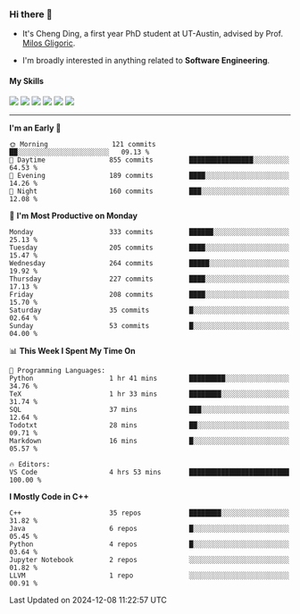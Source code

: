 ### Hi there 👋

* It's Cheng Ding, a first year PhD student at UT-Austin, advised by Prof. [Milos Gligoric](https://users.ece.utexas.edu/~gligoric/).

* I'm broadly interested in anything related to **Software Engineering**.

#### My Skills

![](https://img.shields.io/badge/C++-65318e?logo=cplusplus&logoColor=fff)
![](https://img.shields.io/badge/Python-3e74a2?logo=python&logoColor=fff)
![](https://img.shields.io/badge/C-5654a2?logo=c&logoColor=fff)
![](https://img.shields.io/badge/Go-00aaff?logo=go&logoColor=fff)
![](https://img.shields.io/badge/Docker-0088ff?logo=docker&logoColor=fff)
![](https://img.shields.io/badge/Apache-D22128?logo=apache&logoColor=fff)

---
<!--START_SECTION:waka-->
**I'm an Early 🐤** 

```text
🌞 Morning                121 commits         ██░░░░░░░░░░░░░░░░░░░░░░░   09.13 % 
🌆 Daytime                855 commits         ████████████████░░░░░░░░░   64.53 % 
🌃 Evening                189 commits         ████░░░░░░░░░░░░░░░░░░░░░   14.26 % 
🌙 Night                  160 commits         ███░░░░░░░░░░░░░░░░░░░░░░   12.08 % 
```
📅 **I'm Most Productive on Monday** 

```text
Monday                   333 commits         ██████░░░░░░░░░░░░░░░░░░░   25.13 % 
Tuesday                  205 commits         ████░░░░░░░░░░░░░░░░░░░░░   15.47 % 
Wednesday                264 commits         █████░░░░░░░░░░░░░░░░░░░░   19.92 % 
Thursday                 227 commits         ████░░░░░░░░░░░░░░░░░░░░░   17.13 % 
Friday                   208 commits         ████░░░░░░░░░░░░░░░░░░░░░   15.70 % 
Saturday                 35 commits          █░░░░░░░░░░░░░░░░░░░░░░░░   02.64 % 
Sunday                   53 commits          █░░░░░░░░░░░░░░░░░░░░░░░░   04.00 % 
```


📊 **This Week I Spent My Time On** 

```text
💬 Programming Languages: 
Python                   1 hr 41 mins        █████████░░░░░░░░░░░░░░░░   34.76 % 
TeX                      1 hr 33 mins        ████████░░░░░░░░░░░░░░░░░   31.74 % 
SQL                      37 mins             ███░░░░░░░░░░░░░░░░░░░░░░   12.64 % 
Todotxt                  28 mins             ██░░░░░░░░░░░░░░░░░░░░░░░   09.71 % 
Markdown                 16 mins             █░░░░░░░░░░░░░░░░░░░░░░░░   05.57 % 

🔥 Editors: 
VS Code                  4 hrs 53 mins       █████████████████████████   100.00 % 
```

**I Mostly Code in C++** 

```text
C++                      35 repos            ████████░░░░░░░░░░░░░░░░░   31.82 % 
Java                     6 repos             █░░░░░░░░░░░░░░░░░░░░░░░░   05.45 % 
Python                   4 repos             █░░░░░░░░░░░░░░░░░░░░░░░░   03.64 % 
Jupyter Notebook         2 repos             ░░░░░░░░░░░░░░░░░░░░░░░░░   01.82 % 
LLVM                     1 repo              ░░░░░░░░░░░░░░░░░░░░░░░░░   00.91 % 
```




 Last Updated on 2024-12-08 11:22:57 UTC
<!--END_SECTION:waka-->
